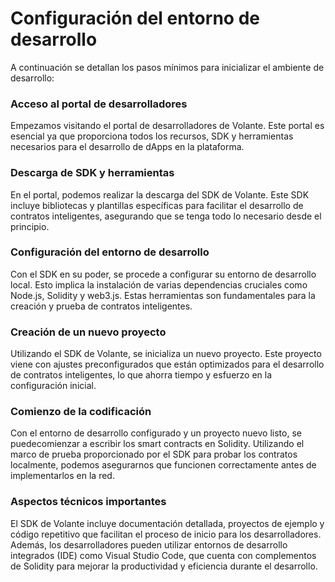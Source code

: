 # Configuración del entorno de desarrollo

&#x20;A continuación se detallan los pasos mínimos para inicializar el ambiente de desarrollo:

### **Acceso al portal de desarrolladores**

Empezamos visitando el portal de desarrolladores de Volante. Este portal es esencial ya que proporciona todos los recursos, SDK y herramientas necesarios para el desarrollo de dApps en la plataforma.

### **Descarga de SDK y herramientas**

En el portal, podemos realizar la descarga del SDK de Volante. Este SDK incluye bibliotecas y plantillas específicas para facilitar el desarrollo de contratos inteligentes, asegurando que se tenga todo lo necesario desde el principio.

### **Configuración del entorno de desarrollo**

Con el SDK en su poder, se procede a configurar su entorno de desarrollo local. Esto implica la instalación de varias dependencias cruciales como Node.js, Solidity y web3.js. Estas herramientas son fundamentales para la creación y prueba de contratos inteligentes.

### **Creación de un nuevo proyecto**

Utilizando el SDK de Volante, se inicializa un nuevo proyecto. Este proyecto viene con ajustes preconfigurados que están optimizados para el desarrollo de contratos inteligentes, lo que ahorra tiempo y esfuerzo en la configuración inicial.

### **Comienzo de la codificación**

Con el entorno de desarrollo configurado y un proyecto nuevo listo, se puedecomienzar a escribir los smart contracts en Solidity. Utilizando el marco de prueba proporcionado por el SDK para probar los contratos localmente, podemos asegurarnos que funcionen correctamente antes de implementarlos en la red.

### **Aspectos técnicos importantes**

El SDK de Volante incluye documentación detallada, proyectos de ejemplo y código repetitivo que facilitan el proceso de inicio para los desarrolladores. Además, los desarrolladores pueden utilizar entornos de desarrollo integrados (IDE) como Visual Studio Code, que cuenta con complementos de Solidity para mejorar la productividad y eficiencia durante el desarrollo.
